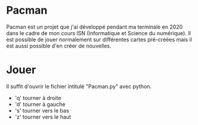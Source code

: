 # Pacman

Pacman est un projet que j'ai développé pendant ma terminale en 2020 dans
le cadre de mon cours ISN (Informatique et Science du numérique). Il est
possible de jouer normalement sur différentes cartes pré-créées mais il
est aussi possible d'en créer de nouvelles.

# Jouer

Il suffit d'ouvrir le fichier intitulé "Pacman.py" avec python.

- 'q' tourner à droite
- 'd' tourner à gauche
- 's' tourner vers le bas
- 'z' tourner vers le haut
